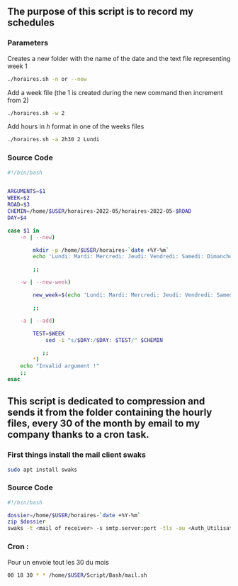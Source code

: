##  The purpose of this script is to record my schedules

### Parameters

Creates a new folder with the name of the date and the text file representing week 1

```bash
./horaires.sh -n or --new
```

Add a week file (the 1 is created during the new command then increment from 2)
```bash
./horaires.sh -w 2
```

Add hours in $h$ format in one of the weeks files
```bash
./horaires.sh -a 2h30 2 Lundi
```

### Source Code

```bash
#!/bin/bash


ARGUMENTS=$1
WEEK=$2
ROAD=$3
CHEMIN=/home/$USER/horaires-2022-05/horaires-2022-05-$ROAD
DAY=$4

case $1 in
	-n | --new) 

		mkdir -p /home/$USER/horaires-`date +%Y-%m`
		echo 'Lundi: Mardi: Mercredi: Jeudi: Vendredi: Samedi: Dimanche:' | tr " " "\n" > /home/lucho/Documents/clubvercors/horaires-`date +%Y-%m`/horaires-`date +%Y-%m`-1

		;;

	-w | --new-week)

		new_week=$(echo 'Lundi: Mardi: Mercredi: Jeudi: Vendredi: Samedi: Dimanche:' | tr " " "\n" > /home/$USER/horaires-`date +%Y-%m`/horaires-`date +%Y-%m`-$WEEK)

		;;

	-a | --add)

		TEST=$WEEK
	        sed -i "s/$DAY:/$DAY: $TEST/" $CHEMIN

	       ;;
       	*)
	echo "Invalid argument !"
	;;
esac
```

## This script is dedicated to compression and sends it from the folder containing the hourly files, every 30 of the month by email to my company thanks to a cron task.

### First things install the mail client swaks

```bash
sudo apt install swaks
```
### Source Code 

```bash
#!/bin/bash

dossier=/home/$USER/horaires-`date +%Y-%m`
zip $dossier
swaks -t <mail of receiver> -s smtp.server:port -tls -au <Auth_Utilisateur> -ap <Auth_Pass> -f <email_sender> --h-Subject "Your_Subject" --attach /home/$USER/horaires-`date +%Y-%m`.zip
```

### Cron :

Pour un envoie tout les 30 du mois
```bash
00 18 30 * * /home/$USER/Script/Bash/mail.sh
```
